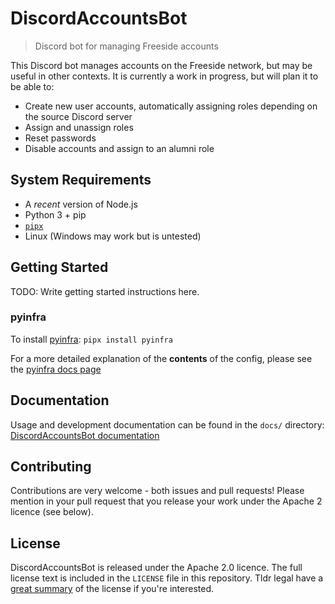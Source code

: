 # DiscordAccountsBot

> Discord bot for managing Freeside accounts

This Discord bot manages accounts on the Freeside network, but may be useful in other contexts. It is currently a work in progress, but will plan it to be able to:

 - Create new user accounts, automatically assigning roles depending on the source Discord server
 - Assign and unassign roles
 - Reset passwords
 - Disable accounts and assign to an alumni role


## System Requirements
 - A *recent* version of Node.js
 - Python 3 + pip
 - [`pipx`](https://pypi.org/project/pipx/)
 - Linux (Windows may work but is untested)


## Getting Started
TODO: Write getting started instructions here.

### pyinfra

To install [pyinfra](https://pyinfra.com/): `pipx install pyinfra`

For a more detailed explanation of the **contents** of the config, please see the [pyinfra docs page](docs/sysadmin/pyinfra.md)


## Documentation
Usage and development documentation can be found in the `docs/` directory: [DiscordAccountsBot documentation](docs/)


## Contributing
Contributions are very welcome - both issues and pull requests! Please mention in your pull request that you release your work under the Apache 2 licence (see below).


## License
DiscordAccountsBot is released under the Apache 2.0 licence. The full license text is included in the `LICENSE` file in this repository. Tldr legal have a [great summary](https://tldrlegal.com/license/apache-license-2.0-(apache-2.0)) of the license if you're interested.
